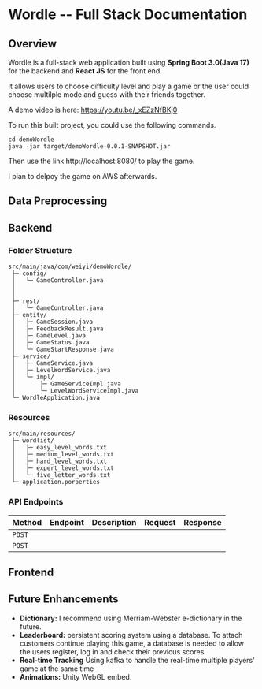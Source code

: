 # Wordle -- Full Stack Documentation


## Overview
Wordle is a full-stack web application built using **Spring Boot 3.0(Java 17)** for the backend and
**React JS** for the front end. <br>

It allows users to choose difficulty level and play a game or the user could choose multilple mode and
guess with their friends together.

A demo video is here: https://youtu.be/_xEZzNfBKj0

To run this built project, you could use the following commands.

```
cd demoWordle
java -jar target/demoWordle-0.0.1-SNAPSHOT.jar
```

Then use the link http://localhost:8080/ to play the game.

I plan to delpoy the game on AWS afterwards.

## Data Preprocessing






## Backend

### Folder Structure

    src/main/java/com/weiyi/demoWordle/
     ├─ config/
     │   └─ GameController.java
     │
     │
     ├─ rest/
     │   └─ GameController.java
     ├─ entity/
     │   ├─ GameSession.java
     │   ├─ FeedbackResult.java
     │   ├─ GameLevel.java
     │   ├─ GameStatus.java
     │   └─ GameStartResponse.java
     ├─ service/
     │   ├─ GameService.java
     │   ├─ LevelWordService.java
     │   └─ impl/
     │       ├─ GameServiceImpl.java
     │       └─ LevelWordServiceImpl.java
     └─ WordleApplication.java







### Resources

    src/main/resources/
     ├─ wordlist/
     │   ├─ easy_level_words.txt
     │   ├─ medium_level_words.txt
     │   ├─ hard_level_words.txt
     │   ├─ expert_level_words.txt
     │   └─ five_letter_words.txt
     └─ application.porperties



### API Endpoints



|Method|Endpoint|Description|Request|Response|
|-----|------------------------|-------------------|------------|------------|
|`POST`|
|`POST`|


## Frontend


## Future Enhancements

-   **Dictionary:** I recommend using Merriam-Webster e-dictionary in the future.
-   **Leaderboard:** persistent scoring system using a database. To attach customers continue playing this game, a database is needed to allow the users register, log in and check their previous scores
-   **Real-time Tracking** Using kafka to handle the real-time multiple players' game at the same time
-   **Animations:** Unity WebGL embed.
